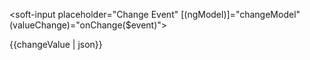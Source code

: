 <soft-input placeholder="Change Event" [(ngModel)]="changeModel" (valueChange)="onChange($event)"></soft-input>
<div>
  {{changeValue | json}}
</div>